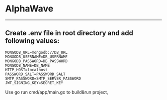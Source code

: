 # AlphaWave
___
## Create .env file in root directory and add following values:
    MONGODB_URL=mongodb://DB_URL
    MONGODB_USERNAME=DB_USERNAME
    MONGODB_PASSWORD=DB_PASSWORD
    MONGODB_NAME=DB_NAME
    HTTP_HOST=localhost
    PASSWORD_SALT=PASSWORD_SALT
    SMTP_PASSWORD=SMTP_SERVER_PASSWORD
    JWT_SIGNING_KEY=SECRET_KEY

Use go run cmd/app/main.go to build&run project, 